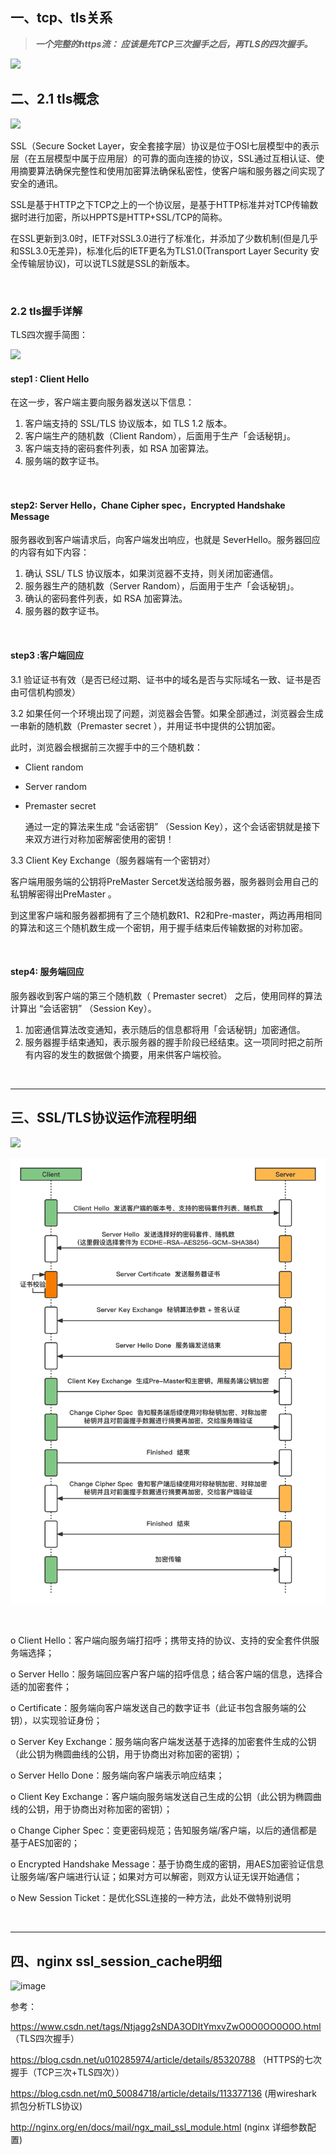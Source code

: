 ## 一、tcp、tls关系

> ***一个完整的https流：
应该是先TCP三次握手之后，再TLS的四次握手。***

![](https://st.imququ.com/i/webp/static/uploads/2015/11/tls-handshake.png.webp)

## 二、2.1 tls概念

![](https://img-blog.csdnimg.cn/2020070713434159.png?x-oss-process=image/watermark,type_ZmFuZ3poZW5naGVpdGk,shadow_10,text_aHR0cHM6Ly9ibG9nLmNzZG4ubmV0L3dlaXhpbl80NDA0NTMyOA==,size_16,color_FFFFFF,t_70)

 SSL（Secure Socket Layer，安全套接字层）协议是位于OSI七层模型中的表示层（在五层模型中属于应用层）的可靠的面向连接的协议，SSL通过互相认证、使用摘要算法确保完整性和使用加密算法确保私密性，使客户端和服务器之间实现了安全的通讯。

SSL是基于HTTP之下TCP之上的一个协议层，是基于HTTP标准并对TCP传输数据时进行加密，所以HPPTS是HTTP+SSL/TCP的简称。

在SSL更新到3.0时，IETF对SSL3.0进行了标准化，并添加了少数机制(但是几乎和SSL3.0无差异)，标准化后的IETF更名为TLS1.0(Transport Layer Security 安全传输层协议)，可以说TLS就是SSL的新版本。

<br/>

###  2.2 tls握手详解

TLS四次握手简图：

![](https://img-blog.csdnimg.cn/20210516162401296.png?x-oss-process=image/watermark,type_ZmFuZ3poZW5naGVpdGk,shadow_10,text_aHR0cHM6Ly9ibG9nLmNzZG4ubmV0L0dhb3ppaGFuZzc3Nw==,size_16,color_FFFFFF,t_70#pic_center)

#### step1 : Client Hello

在这一步，客户端主要向服务器发送以下信息：

1. 客户端支持的 SSL/TLS 协议版本，如 TLS 1.2 版本。
2. 客户端生产的随机数（Client Random），后面用于生产「会话秘钥」。
3. 客户端支持的密码套件列表，如 RSA 加密算法。
4. 服务端的数字证书。

<br/>

#### step2: Server Hello，Chane Cipher spec，Encrypted Handshake Message

服务器收到客户端请求后，向客户端发出响应，也就是 SeverHello。服务器回应的内容有如下内容：

1. 确认 SSL/ TLS 协议版本，如果浏览器不支持，则关闭加密通信。
2. 服务器生产的随机数（Server Random），后面用于生产「会话秘钥」。
3. 确认的密码套件列表，如 RSA 加密算法。
4. 服务器的数字证书。

<br/>

#### step3 :客户端回应

3.1 验证证书有效（是否已经过期、证书中的域名是否与实际域名一致、证书是否由可信机构颁发）

3.2 如果任何一个环境出现了问题，浏览器会告警。如果全部通过，浏览器会生成一串新的随机数（Premaster secret ），并用证书中提供的公钥加密。

此时，浏览器会根据前三次握手中的三个随机数：

- Client random
- Server random
- Premaster secret
  
  通过一定的算法来生成 “会话密钥” （Session Key），这个会话密钥就是接下来双方进行对称加密解密使用的密钥！

3.3 Client Key Exchange（服务器端有一个密钥对）

客户端用服务端的公钥将PreMaster Sercet发送给服务器，服务器则会用自己的私钥解密得出PreMaster 。

到这里客户端和服务器都拥有了三个随机数R1、R2和Pre-master，两边再用相同的算法和这三个随机数生成一个密钥，用于握手结束后传输数据的对称加密。

<br/>

#### step4: 服务端回应

服务器收到客户端的第三个随机数（ Premaster secret） 之后，使用同样的算法计算出 “会话密钥” （Session Key）。

1. 加密通信算法改变通知，表示随后的信息都将用「会话秘钥」加密通信。
2. 服务器握手结束通知，表示服务器的握手阶段已经结束。这一项同时把之前所有内容的发生的数据做个摘要，用来供客户端校验。

<br/>

***

## 三、SSL/TLS协议运作流程明细

![](https://img-blog.csdnimg.cn/20210129121236557.jpg?x-oss-process=image/watermark,type_ZmFuZ3poZW5naGVpdGk,shadow_10,text_aHR0cHM6Ly9ibG9nLmNzZG4ubmV0L20wXzUwMDg0NzE4,size_16,color_FFFFFF,t_70#pic_center)

![](https://raw.githubusercontent.com/No-sleeping/self-learn/main/images/net/SSL%E6%8F%A1%E6%89%8B%20(3).png)

<br/>

o Client Hello：客户端向服务端打招呼；携带支持的协议、支持的安全套件供服务端选择；

o Server Hello：服务端回应客户客户端的招呼信息；结合客户端的信息，选择合适的加密套件；

o Certificate：服务端向客户端发送自己的数字证书（此证书包含服务端的公钥），以实现验证身份；

o Server Key Exchange：服务端向客户端发送基于选择的加密套件生成的公钥（此公钥为椭圆曲线的公钥，用于协商出对称加密的密钥）；

o Server Hello Done：服务端向客户端表示响应结束；

o Client Key Exchange：客户端向服务端发送自己生成的公钥（此公钥为椭圆曲线的公钥，用于协商出对称加密的密钥）；

o Change Cipher Spec：变更密码规范；告知服务端/客户端，以后的通信都是基于AES加密的；

o Encrypted Handshake Message：基于协商生成的密钥，用AES加密验证信息让服务端/客户端进行认证；如果对方可以解密，则双方认证无误开始通信；

o New Session Ticket：是优化SSL连接的一种方法，此处不做特别说明

<br/>


***
## 四、nginx 	ssl_session_cache明细

![image](https://user-images.githubusercontent.com/29038574/164047109-5e9785a9-51be-46e2-bcc2-e1c398ef26b4.png)

参考：

https://www.csdn.net/tags/Ntjagg2sNDA3ODItYmxvZwO0O0OO0O0O.html （TLS四次握手）

https://blog.csdn.net/u010285974/article/details/85320788 （HTTPS的七次握手（TCP三次+TLS四次））

https://blog.csdn.net/m0_50084718/article/details/113377136  (用wireshark抓包分析TLS协议)

http://nginx.org/en/docs/mail/ngx_mail_ssl_module.html (nginx 详细参数配置)
